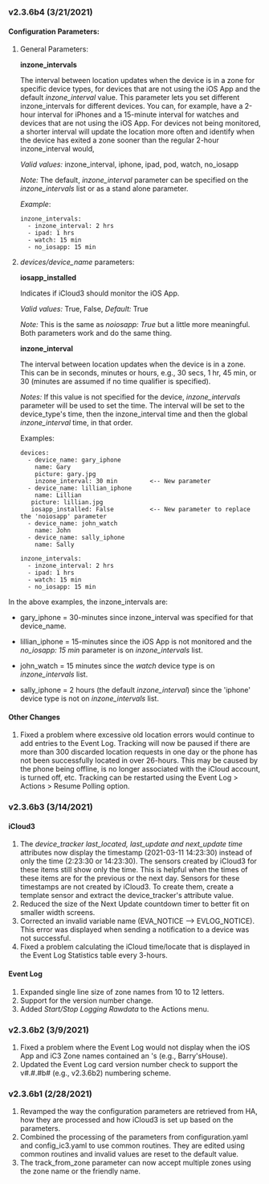 ### v2.3.6b4 (3/21/2021)



#### Configuration Parameters:

1. General Parameters:

   **inzone_intervals**

   The interval between location updates when the device is in a zone for specific device types, for devices that are not using the iOS App and the default *inzone_interval* value. This parameter lets you set different inzone_intervals for different devices. You can, for example, have a 2-hour interval for iPhones and a 15-minute interval for watches and devices that are not using the iOS App. For devices not being monitored, a shorter interval will update the location more often and identify when the device has exited a zone sooner than the regular 2-hour inzone_interval would,

   *Valid values:* inzone_interval, iphone, ipad, pod, watch, no_iosapp

   *Note:* The default, *inzone_interval* parameter can be specified on the *inzone_intervals* list or as a stand alone parameter.

   *Example*:

   ```
   inzone_intervals:
     - inzone_interval: 2 hrs
     - ipad: 1 hrs
     - watch: 15 min
     - no_iosapp: 15 min
   ```

2. *devices/device_name* parameters:

   **iosapp_installed**  

   Indicates if iCloud3 should monitor the iOS App. 

   *Valid values:* True, False,  *Default:* True

   *Note:* This is the same as *noiosapp: True* but a little more meaningful. Both parameters work and do the same thing.

   **inzone_interval**   

   The interval between location updates when the device is in a zone.  This can be in seconds, minutes or hours, e.g., 30 secs, 1 hr, 45 min, or 30 (minutes are assumed if no time qualifier is specified).

   *Notes:* If this value is not specified for the device, *inzone_intervals* parameter will be used to set the time. The interval will be set to the device_type's time, then the inzone_interval time and then the global *inzone_interval* time, in that order.
   
     
   
   Examples:
	```
	devices:
	  - device_name: gary_iphone
	    name: Gary
	    picture: gary.jpg
	    inzone_interval: 30 min			<-- New parameter
	  - device_name: lillian_iphone
	    name: Lillian
       picture: lillian.jpg
       iosapp_installed: False			<-- New parameter to replace the 'noiosapp' parameter
	  - device_name: john_watch
	    name: John
	  - device_name: sally_iphone
	    name: Sally
	    
	inzone_intervals:
	  - inzone_interval: 2 hrs
	  - ipad: 1 hrs
	  - watch: 15 min
	  - no_iosapp: 15 min
	```


In the above examples, the inzone_intervals are:

- gary_iphone = 30-minutes since inzone_interval was specified for that device_name.

- lillian_iphone = 15-minutes since the iOS App is not monitored and the *no_iosapp: 15 min* parameter is on *inzone_intervals* list.

- john_watch = 15 minutes since the *watch* device type is on *inzone_intervals* list.

- sally_iphone = 2 hours (the default *inzone_interval*) since the 'iphone' device type is not on *inzone_intervals* list.

#### Other Changes

1. Fixed a problem where excessive old location errors would continue to add entries to the Event Log. Tracking will now be paused if there are more than 300 discarded location requests in one day or the phone has not been successfully located in over 26-hours. This may be caused by the phone being offline, is no longer associated with the iCloud account, is turned off, etc. Tracking can be restarted using the Event Log > Actions > Resume Polling option.

### v2.3.6b3 (3/14/2021)

#### iCloud3

1. The *device_tracker last_located, last_update and next_update time* attributes now display the timestamp (2021-03-11 14:23:30) instead of only the time (2:23:30 or 14:23:30). The sensors created by iCloud3 for these items still show only the time. This is helpful when the times of these items are for the previous or the next day. Sensors for these timestamps are not created by iCloud3. To create them, create a template sensor and extract the device_tracker's attribute value.
2. Reduced the size of the Next Update countdown timer to better fit on smaller width screens.
3. Corrected an invalid variable name (EVA_NOTICE --> EVLOG_NOTICE). This error was displayed when sending a notification to a device was not successful.
4. Fixed a problem calculating the iCloud time/locate that is displayed in the Event Log Statistics table every 3-hours.

#### Event Log

1. Expanded single line size of zone names from 10 to 12 letters.
2. Support for the version number change.
3. Added *Start/Stop Logging Rawdata* to the Actions menu.

### v2.3.6b2 (3/9/2021)

1. Fixed a problem where the Event Log would not display when the iOS App and iC3 Zone names contained an 's (e.g., Barry'sHouse). 
2. Updated the Event Log card version number check to support the v#.#.#b# (e.g., v2.3.6b2) numbering scheme.

### v2.3.6b1 (2/28/2021)

1. Revamped the way the configuration parameters are retrieved from HA, how they are processed and how iCloud3 is set up based on the parameters.
2. Combined the processing of the parameters from configuration.yaml and config_ic3.yaml to use common routines. They are edited using common routines and invalid values are reset to the default value.
3. The track_from_zone parameter can now accept multiple zones using the zone name or the friendly name.

```

```